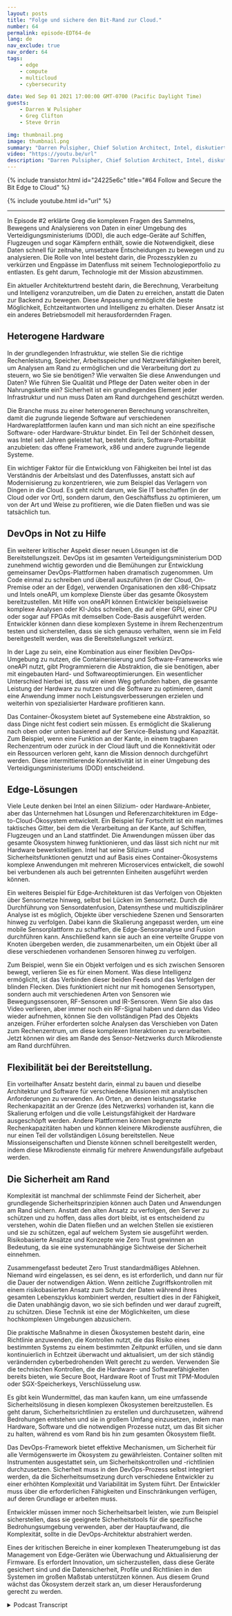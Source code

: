 ```yaml
---
layout: posts
title: "Folge und sichere den Bit-Rand zur Cloud."
number: 64
permalink: episode-EDT64-de
lang: de
nav_exclude: true
nav_order: 64
tags:
    - edge
    - compute
    - multicloud
    - cybersecurity

date: Wed Sep 01 2021 17:00:00 GMT-0700 (Pacific Daylight Time)
guests:
    - Darren W Pulsipher
    - Greg Clifton
    - Steve Orrin

img: thumbnail.png
image: thumbnail.png
summary: "Darren Pulsipher, Chief Solution Architect, Intel, diskutiert die Nachverfolgung des Bits mit Greg Clifton, Director, DOD und Intelligence, Intel, in einem Folgegespräch zur Episode Nr. 2. Steve Orrin, CTO Federal, Intel, bringt seine Expertise in Bezug auf Sicherheit in komplexen Edge-to-Cloud-Umgebungen ein."
video: "https://youtu.be/url"
description: "Darren Pulsipher, Chief Solution Architect, Intel, diskutiert die Nachverfolgung des Bits mit Greg Clifton, Director, DOD und Intelligence, Intel, in einem Folgegespräch zur Episode Nr. 2. Steve Orrin, CTO Federal, Intel, bringt seine Expertise in Bezug auf Sicherheit in komplexen Edge-to-Cloud-Umgebungen ein."
---
```


<div>
{% include transistor.html id="24225e6c" title="#64 Follow and Secure the Bit Edge to Cloud" %}

{% include youtube.html id="url" %}
</div>

---

In Episode #2 erklärte Greg die komplexen Fragen des Sammelns, Bewegens und Analysierens von Daten in einer Umgebung des Verteidigungsministeriums (DOD), die auch edge-Geräte auf Schiffen, Flugzeugen und sogar Kämpfern enthält, sowie die Notwendigkeit, diese Daten schnell für zeitnahe, umsetzbare Entscheidungen zu bewegen und zu analysieren. Die Rolle von Intel besteht darin, die Prozesszyklen zu verkürzen und Engpässe im Datenfluss mit seinem Technologieportfolio zu entlasten. Es geht darum, Technologie mit der Mission abzustimmen.

Ein aktueller Architekturtrend besteht darin, die Berechnung, Verarbeitung und Intelligenz voranzutreiben, um die Daten zu erreichen, anstatt die Daten zur Backend zu bewegen. Diese Anpassung ermöglicht die beste Möglichkeit, Echtzeitantworten und Intelligenz zu erhalten. Dieser Ansatz ist ein anderes Betriebsmodell mit herausfordernden Fragen.

## Heterogene Hardware

In der grundlegenden Infrastruktur, wie stellen Sie die richtige Rechenleistung, Speicher, Arbeitsspeicher und Netzwerkfähigkeiten bereit, um Analysen am Rand zu ermöglichen und die Verarbeitung dort zu steuern, wo Sie sie benötigen? Wie verwalten Sie diese Anwendungen und Daten? Wie führen Sie Qualität und Pflege der Daten weiter oben in der Nahrungskette ein? Sicherheit ist ein grundlegendes Element jeder Infrastruktur und nun muss Daten am Rand durchgehend geschützt werden.

Die Branche muss zu einer heterogeneren Berechnung voranschreiten, damit die zugrunde liegende Software auf verschiedenen Hardwareplattformen laufen kann und man sich nicht an eine spezifische Software- oder Hardware-Struktur bindet. Ein Teil der Schönheit dessen, was Intel seit Jahren geleistet hat, besteht darin, Software-Portabilität anzubieten: das offene Framework, x86 und andere zugrunde liegende Systeme.

Ein wichtiger Faktor für die Entwicklung von Fähigkeiten bei Intel ist das Verständnis der Arbeitslast und des Datenflusses, anstatt sich auf Modernisierung zu konzentrieren, wie zum Beispiel das Verlagern von Dingen in die Cloud. Es geht nicht darum, wie Sie IT beschaffen (in der Cloud oder vor Ort), sondern darum, den Geschäftsfluss zu optimieren, um von der Art und Weise zu profitieren, wie die Daten fließen und was sie tatsächlich tun.

## DevOps in Not zu Hilfe

Ein weiterer kritischer Aspekt dieser neuen Lösungen ist die Bereitstellungszeit. DevOps ist im gesamten Verteidigungsministerium DOD zunehmend wichtig geworden und die Bemühungen zur Entwicklung gemeinsamer DevOps-Plattformen haben dramatisch zugenommen. Um Code einmal zu schreiben und überall auszuführen (in der Cloud, On-Premise oder an der Edge), verwenden Organisationen den x86-Chipsatz und Intels oneAPI, um komplexe Dienste über das gesamte Ökosystem bereitzustellen. Mit Hilfe von oneAPI können Entwickler beispielsweise komplexe Analysen oder KI-Jobs schreiben, die auf einer GPU, einer CPU oder sogar auf FPGAs mit demselben Code-Basis ausgeführt werden. Entwickler können dann diese komplexen Systeme in ihrem Rechenzentrum testen und sicherstellen, dass sie sich genauso verhalten, wenn sie im Feld bereitgestellt werden, was die Bereitstellungszeit verkürzt.

In der Lage zu sein, eine Kombination aus einer flexiblen DevOps-Umgebung zu nutzen, die Containerisierung und Software-Frameworks wie oneAPI nutzt, gibt Programmierern die Abstraktion, die sie benötigen, aber mit eingebauten Hard- und Softwareoptimierungen. Ein wesentlicher Unterschied hierbei ist, dass wir einen Weg gefunden haben, die gesamte Leistung der Hardware zu nutzen und die Software zu optimieren, damit eine Anwendung immer noch Leistungsverbesserungen erzielen und weiterhin von spezialisierter Hardware profitieren kann.

Das Container-Ökosystem bietet auf Systemebene eine Abstraktion, so dass Dinge nicht fest codiert sein müssen. Es ermöglicht die Skalierung nach oben oder unten basierend auf der Service-Belastung und Kapazität. Zum Beispiel, wenn eine Funktion an der Kante, in einem tragbaren Rechenzentrum oder zurück in der Cloud läuft und die Konnektivität oder ein Ressourcen verloren geht, kann die Mission dennoch durchgeführt werden. Diese intermittierende Konnektivität ist in einer Umgebung des Verteidigungsministeriums (DOD) entscheidend.

## Edge-Lösungen

Viele Leute denken bei Intel an einen Silizium- oder Hardware-Anbieter, aber das Unternehmen hat Lösungen und Referenzarchitekturen im Edge-to-Cloud-Ökosystem entwickelt. Ein Beispiel für Fortschritt ist ein maritimes taktisches Gitter, bei dem die Verarbeitung an der Kante, auf Schiffen, Flugzeugen und an Land stattfindet. Die Anwendungen müssen über das gesamte Ökosystem hinweg funktionieren, und das lässt sich nicht nur mit Hardware bewerkstelligen. Intel hat seine Silizium- und Sicherheitsfunktionen genutzt und auf Basis eines Container-Ökosystems komplexe Anwendungen mit mehreren Microservices entwickelt, die sowohl bei verbundenen als auch bei getrennten Einheiten ausgeführt werden können.

Ein weiteres Beispiel für Edge-Architekturen ist das Verfolgen von Objekten über Sensornetze hinweg, selbst bei Lücken im Sensornetz. Durch die Durchführung von Sensordatenfusion, Datensynthese und multidisziplinärer Analyse ist es möglich, Objekte über verschiedene Szenen und Sensorarten hinweg zu verfolgen. Dabei kann die Skalierung angepasst werden, um eine mobile Sensorplattform zu schaffen, die Edge-Sensoranalyse und Fusion durchführen kann. Anschließend kann sie auch an eine verteilte Gruppe von Knoten übergeben werden, die zusammenarbeiten, um ein Objekt über all diese verschiedenen vorhandenen Sensoren hinweg zu verfolgen.

Zum Beispiel, wenn Sie ein Objekt verfolgen und es sich zwischen Sensoren bewegt, verlieren Sie es für einen Moment. Was diese Intelligenz ermöglicht, ist das Verbinden dieser beiden Feeds und das Verfolgen der blinden Flecken. Dies funktioniert nicht nur mit homogenen Sensortypen, sondern auch mit verschiedenen Arten von Sensoren wie Bewegungssensoren, RF-Sensoren und IR-Sensoren. Wenn Sie also das Video verlieren, aber immer noch ein RF-Signal haben und dann das Video wieder aufnehmen, können Sie den vollständigen Pfad des Objekts anzeigen. Früher erforderten solche Analysen das Verschieben von Daten zum Rechenzentrum, um diese komplexen Interaktionen zu verarbeiten. Jetzt können wir dies am Rande des Sensor-Netzwerks durch Mikrodienste am Rand durchführen.

## Flexibilität bei der Bereitstellung.

Ein vorteilhafter Ansatz besteht darin, einmal zu bauen und dieselbe Architektur und Software für verschiedene Missionen mit analytischen Anforderungen zu verwenden. An Orten, an denen leistungsstarke Rechenkapazität an der Grenze (des Netzwerks) vorhanden ist, kann die Skalierung erfolgen und die volle Leistungsfähigkeit der Hardware ausgeschöpft werden. Andere Plattformen können begrenzte Rechenkapazitäten haben und können kleinere Mikrodienste ausführen, die nur einen Teil der vollständigen Lösung bereitstellen. Neue Missionseigenschaften und Dienste können schnell bereitgestellt werden, indem diese Mikrodienste einmalig für mehrere Anwendungsfälle aufgebaut werden.

## Die Sicherheit am Rand

Komplexität ist manchmal der schlimmste Feind der Sicherheit, aber grundlegende Sicherheitsprinzipien können auch Daten und Anwendungen am Rand sichern. Anstatt den alten Ansatz zu verfolgen, den Server zu schützen und zu hoffen, dass alles dort bleibt, ist es entscheidend zu verstehen, wohin die Daten fließen und an welchen Stellen sie existieren und sie zu schützen, egal auf welchem System sie ausgeführt werden. Risikobasierte Ansätze und Konzepte wie Zero Trust gewinnen an Bedeutung, da sie eine systemunabhängige Sichtweise der Sicherheit einnehmen.

Zusammengefasst bedeutet Zero Trust standardmäßiges Ablehnen. Niemand wird eingelassen, es sei denn, es ist erforderlich, und dann nur für die Dauer der notwendigen Aktion. Wenn zeitliche Zugriffskontrollen mit einem risikobasierten Ansatz zum Schutz der Daten während ihres gesamten Lebenszyklus kombiniert werden, resultiert dies in der Fähigkeit, die Daten unabhängig davon, wo sie sich befinden und wer darauf zugreift, zu schützen. Diese Technik ist eine der Möglichkeiten, um diese hochkomplexen Umgebungen abzusichern.

Die praktische Maßnahme in diesen Ökosystemen besteht darin, eine Richtlinie anzuwenden, die Kontrollen nutzt, die das Risiko eines bestimmten Systems zu einem bestimmten Zeitpunkt erfüllen, und sie dann kontinuierlich in Echtzeit überwacht und aktualisiert, um der sich ständig verändernden cyberbedrohenden Welt gerecht zu werden. Verwenden Sie die technischen Kontrollen, die die Hardware- und Softwarefähigkeiten bereits bieten, wie Secure Boot, Hardware Root of Trust mit TPM-Modulen oder SGX-Speicherkeys, Verschlüsselung usw.

Es gibt kein Wundermittel, das man kaufen kann, um eine umfassende Sicherheitslösung in diesen komplexen Ökosystemen bereitzustellen. Es geht darum, Sicherheitsrichtlinien zu erstellen und durchzusetzen, während Bedrohungen entstehen und sie in großem Umfang einzusetzen, indem man Hardware, Software und die notwendigen Prozesse nutzt, um das Bit sicher zu halten, während es vom Rand bis hin zum gesamten Ökosystem fließt.

Das DevOps-Framework bietet effektive Mechanismen, um Sicherheit für alle Vermögenswerte im Ökosystem zu gewährleisten. Container sollten mit Instrumenten ausgestattet sein, um Sicherheitskontrollen und -richtlinien durchzusetzen. Sicherheit muss in den DevOps-Prozess selbst integriert werden, da die Sicherheitsumsetzung durch verschiedene Entwickler zu einer erhöhten Komplexität und Variabilität im System führt. Der Entwickler muss über die erforderlichen Fähigkeiten und Einschränkungen verfügen, auf deren Grundlage er arbeiten muss.

Entwickler müssen immer noch Sicherheitsarbeit leisten, wie zum Beispiel sicherstellen, dass sie geeignete Sicherheitstools für die spezifische Bedrohungsumgebung verwenden, aber der Hauptaufwand, die Komplexität, sollte in die DevOps-Architektur abstrahiert werden.

Eines der kritischen Bereiche in einer komplexen Theaterumgebung ist das Management von Edge-Geräten wie Überwachung und Aktualisierung der Firmware. Es erfordert Innovation, um sicherzustellen, dass diese Geräte gesichert sind und die Datensicherheit, Profile und Richtlinien in den Systemen im großen Maßstab unterstützen können. Aus diesem Grund wächst das Ökosystem derzeit stark an, um dieser Herausforderung gerecht zu werden.



<details>
<summary> Podcast Transcript </summary>

<p></p>

</details>

